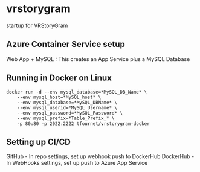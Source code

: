 # vrstorygram
startup for VRStoryGram

## Azure Container Service setup

Web App + MySQL : This creates an App Service plus a MySQL Database

## Running in Docker on Linux

```
docker run -d --env mysql_database=*MySQL_DB_Name* \
    --env mysql_host=*MySQL_host* \
    --env mysql_database=*MySQL_DBName* \
    --env mysql_userid=*MySQL_Username* \
    --env mysql_password=*MySQL_Password* \
    --env mysql_prefix=*Table_Prefix_* \
    -p 80:80 -p 2022:2222 tfournet/vrstorygram-docker
```

## Setting up CI/CD
GitHub - In repo settings, set up webhook push to DockerHub
DockerHub - In WebHooks settings, set up push to Azure App Service